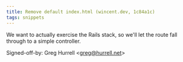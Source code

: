 ```yaml
---
title: Remove default index.html (wincent.dev, 1c84a1c)
tags: snippets
---
```


We want to actually exercise the Rails stack, so we'll let the route fall through to a simple controller.

Signed-off-by: Greg Hurrell &lt;greg@hurrell.net&gt;
